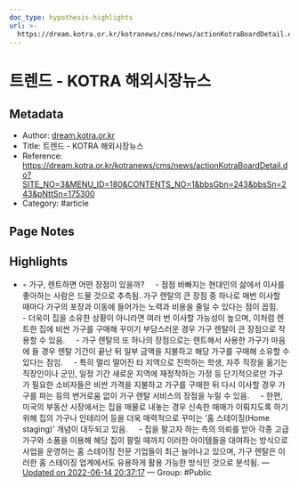 ```yaml
---
doc_type: hypothesis-highlights
url: >-
  https://dream.kotra.or.kr/kotranews/cms/news/actionKotraBoardDetail.do?SITE_NO=3&MENU_ID=180&CONTENTS_NO=1&bbsGbn=243&bbsSn=243&pNttSn=175300
---
```


# 트렌드 - KOTRA 해외시장뉴스

## Metadata
- Author: [dream.kotra.or.kr]()
- Title: 트렌드 - KOTRA 해외시장뉴스
- Reference: https://dream.kotra.or.kr/kotranews/cms/news/actionKotraBoardDetail.do?SITE_NO=3&MENU_ID=180&CONTENTS_NO=1&bbsGbn=243&bbsSn=243&pNttSn=175300
- Category: #article

## Page Notes
## Highlights
- ◦ 가구, 렌트하면 어떤 장점이 있을까?     - 점점 바빠지는 현대인의 삶에서 이사를 좋아하는 사람은 드물 것으로 추측됨. 가구 렌탈의 큰 장점 중 하나로 매번 이사할 때마다 가구의 포장과 이동에 들어가는 노력과 비용을 줄일 수 있다는 점이 꼽힘.     - 더욱이 집을 소유한 상황이 아니라면 여러 번 이사할 가능성이 높으며, 이처럼 렌트한 집에 비싼 가구를 구매해 꾸미기 부담스러운 경우 가구 렌탈이 큰 장점으로 작용할 수 있음.     - 가구 렌탈의 또 하나의 장점으로는 렌트해서 사용한 가구가 마음에 들 경우 렌탈 기간이 끝난 뒤 일부 금액을 지불하고 해당 가구를 구매해 소유할 수 있다는 점임.     - 특히 멀리 떨어진 타 지역으로 진학하는 학생, 자주 직장을 옮기는 직장인이나 군인, 일정 기간 새로운 지역에 재정착하는 가정 등 단기적으로만 가구가 필요한 소비자들은 비싼 가격을 지불하고 가구를 구매한 뒤 다시 이사할 경우 가구를 파는 등의 번거로움 없이 가구 렌탈 서비스의 장점을 누릴 수 있음.     - 한편, 미국의 부동산 시장에서는 집을 매물로 내놓는 경우 신속한 매매가 이뤄지도록 하기 위해 집의 가구나 인테리어 등을 더욱 매력적으로 꾸미는 ‘홈 스테이징(Home staging)’ 개념이 대두되고 있음.     - 집을 팔고자 하는 측의 의뢰를 받아 각종 고급 가구와 소품을 이용해 해당 집이 팔릴 때까지 이러한 아이템들을 대여하는 방식으로 사업을 운영하는 홈 스테이징 전문 기업들이 최근 늘어나고 있으며, 가구 렌탈은 이러한 홈 스테이징 업계에서도 유용하게 활용 가능한 방식인 것으로 분석됨. — [Updated on 2022-06-14 20:37:17](https://hyp.is/WBOCcOvWEeyP3TuvlVwjJg/dream.kotra.or.kr/kotranews/cms/news/actionKotraBoardDetail.do?SITE_NO=3&MENU_ID=180&CONTENTS_NO=1&bbsGbn=243&bbsSn=243&pNttSn=175300) — Group: #Public



